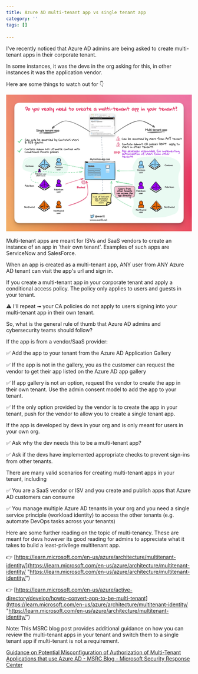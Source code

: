 ```yaml
---
title: Azure AD multi-tenant app vs single tenant app
category: ''
tags: []

---
```

I've recently noticed that Azure AD admins are being asked to create multi-tenant apps in their corporate tenant.

In some instances, it was the devs in the org asking for this, in other instances it was the application vendor.

Here are some things to watch out for 👇

![](/images/uploads/azureadsingletenantappvsmultitenantapp.jpg)

Multi-tenant apps are meant for ISVs and SaaS vendors to create an instance of an app in 'their own tenant'. Examples of such apps are ServiceNow and SalesForce.

When an app is created as a multi-tenant app, ANY user from ANY Azure AD tenant can visit the app's url and sign in.

If you create a multi-tenant app in your corporate tenant and apply a conditional access policy. The policy only applies to users and guests in your tenant.

⚠️ I'll repeat ➟ your CA policies do not apply to users signing into your multi-tenant app in their own tenant.

So, what is the general rule of thumb that Azure AD admins and cybersecurity teams should follow?

If the app is from a vendor/SaaS provider:

✅ Add the app to your tenant from the Azure AD Application Gallery

✅ If the app is not in the gallery, you as the customer can request the vendor to get their app listed on the Azure AD app gallery

✅ If app gallery is not an option, request the vendor to create the app in their own tenant. Use the admin consent model to add the app to your tenant.

✅ If the only option provided by the vendor is to create the app in your tenant, push for the vendor to allow you to create a single tenant app.

If the app is developed by devs in your org and is only meant for users in your own org.

✅ Ask why the dev needs this to be a multi-tenant app?

✅ Ask if the devs have implemented appropriate checks to prevent sign-ins from other tenants.

There are many valid scenarios for creating multi-tenant apps in your tenant, including

✅ You are a SaaS vendor or ISV and you create and publish apps that Azure AD customers can consume

✅ You manage multiple Azure AD tenants in your org and you need a single service principle (workload identity) to access the other tenants (e.g. automate DevOps tasks across your tenants)

Here are some further reading on the topic of multi-tenancy. These are meant for devs however its good reading for admins to appreciate what it takes to build a least-privilege multitenant app.

👉 [https://learn.microsoft.com/en-us/azure/architecture/multitenant-identity/](https://learn.microsoft.com/en-us/azure/architecture/multitenant-identity/ "https://learn.microsoft.com/en-us/azure/architecture/multitenant-identity/")

👉 [https://learn.microsoft.com/en-us/azure/active-directory/develop/howto-convert-app-to-be-multi-tenant](https://learn.microsoft.com/en-us/azure/architecture/multitenant-identity/ "https://learn.microsoft.com/en-us/azure/architecture/multitenant-identity/")

Note: This MSRC blog post provides additional guidance on how you can review the multi-tenant apps in your tenant and switch them to a single tenant app if multi-tenant is not a requirement.

[Guidance on Potential Misconfiguration of Authorization of Multi-Tenant Applications that use Azure AD - MSRC Blog - Microsoft Security Response Center](https://msrc.microsoft.com/blog/2023/03/guidance-on-potential-misconfiguration-of-authorization-of-multi-tenant-applications-that-use-azure-ad/)